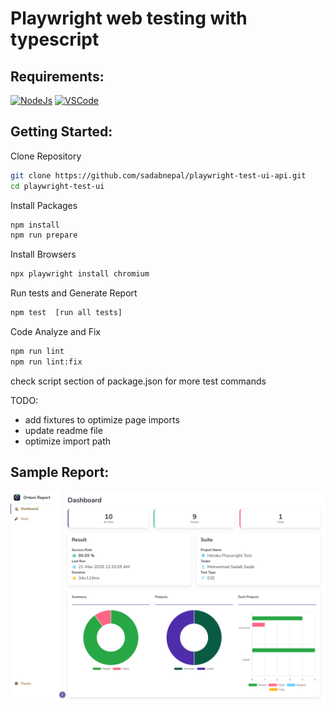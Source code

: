# Playwright web testing with typescript

## Requirements:

[![NodeJs](https://img.shields.io/badge/-NodeJS-%23339933?logo=npm)](https://nodejs.org/en/download/)
[![VSCode](https://img.shields.io/badge/-Visual%20Studio%20Code-%233178C6?logo=visual-studio-code)](https://code.visualstudio.com/download)

## Getting Started:

Clone Repository

```bash
git clone https://github.com/sadabnepal/playwright-test-ui-api.git
cd playwright-test-ui
```

Install Packages
```bash
npm install
npm run prepare
```

Install Browsers
```bash
npx playwright install chromium
```

Run tests and Generate Report

```bash
npm test  [run all tests]
```

Code Analyze and Fix
```bash
npm run lint
npm run lint:fix
```

check script section of package.json for more test commands


TODO:
- add fixtures to optimize page imports
- update readme file
- optimize import path

## Sample Report:
![Ortoni-Report](./samples/ortoni-report.png)
